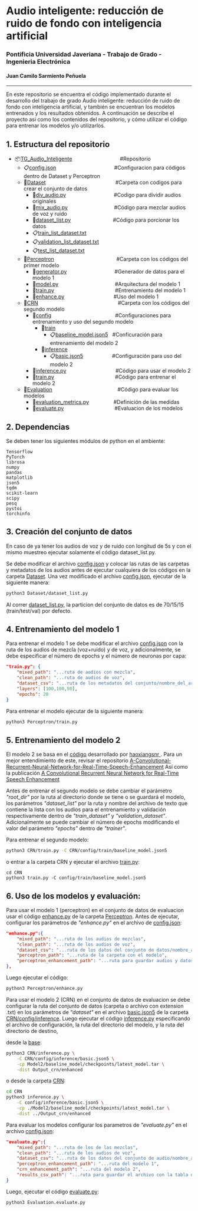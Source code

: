 # Audio inteligente: reducción de ruido de fondo con inteligencia artificial

### Pontificia Universidad Javeriana - Trabajo de Grado - Ingenieria Electrónica
#### Juan Camilo Sarmiento Peñuela
---

En este repositorio se encuentra el código implementado durante el desarrollo
del trabajo de grado Audio inteligente: reducción de ruido de fondo con
inteligencia artificial, y también se encuentran los modelos entrenados y los
resultados obtenidos. A continuación se describe el proyecto asi como los contenidos del
repositorio, y cómo utilizar el código para entrenar los modelos y/o
utilizarlos.

## 1. Estructura del repositorio

- :package:[TG_Audio_Inteligente](https://github.com/juancas9812/TG_Audio_Inteligente)&nbsp;&nbsp;&nbsp;&nbsp;&nbsp;&nbsp;&nbsp;&nbsp;&nbsp;&nbsp;&nbsp;&nbsp;&nbsp;&nbsp;&nbsp;&nbsp;&nbsp;&nbsp;&nbsp;&nbsp;&nbsp;&nbsp;&nbsp;&nbsp;&nbsp;&nbsp;&nbsp;&nbsp;&nbsp;&nbsp;&nbsp;&nbsp;&nbsp;#Repositorio
    - :clipboard:[config.json](config.json)&nbsp;&nbsp;&nbsp;&nbsp;&nbsp;&nbsp;&nbsp;&nbsp;&nbsp;&nbsp;&nbsp;&nbsp;&nbsp;&nbsp;&nbsp;&nbsp;&nbsp;&nbsp;&nbsp;&nbsp;&nbsp;&nbsp;&nbsp;&nbsp;&nbsp;&nbsp;&nbsp;&nbsp;&nbsp;&nbsp;&nbsp;&nbsp;&nbsp;&nbsp;&nbsp;&nbsp;&nbsp;&nbsp;&nbsp;&nbsp;#Configuracion para códigos dentro de Dataset y Perceptron
    - :open_file_folder:[Dataset](Dataset)&nbsp;&nbsp;&nbsp;&nbsp;&nbsp;&nbsp;&nbsp;&nbsp;&nbsp;&nbsp;&nbsp;&nbsp;&nbsp;&nbsp;&nbsp;&nbsp;&nbsp;&nbsp;&nbsp;&nbsp;&nbsp;&nbsp;&nbsp;&nbsp;&nbsp;&nbsp;&nbsp;&nbsp;&nbsp;&nbsp;&nbsp;&nbsp;&nbsp;&nbsp;&nbsp;&nbsp;&nbsp;&nbsp;&nbsp;&nbsp;&nbsp;&nbsp;&nbsp;&nbsp;&nbsp;&nbsp;&nbsp;&nbsp;#Carpeta con codigos para crear el conjunto de datos
        - :page_with_curl:[div_audio.py](Dataset/div_audio.py)&nbsp;&nbsp;&nbsp;&nbsp;&nbsp;&nbsp;&nbsp;&nbsp;&nbsp;&nbsp;&nbsp;&nbsp;&nbsp;&nbsp;&nbsp;&nbsp;&nbsp;&nbsp;&nbsp;&nbsp;&nbsp;&nbsp;&nbsp;&nbsp;&nbsp;&nbsp;&nbsp;&nbsp;&nbsp;&nbsp;&nbsp;&nbsp; #Codigo para dividir audios originales
        - :page_with_curl:[mix_audio.py](Dataset/mix_audio.py)&nbsp;&nbsp;&nbsp;&nbsp;&nbsp;&nbsp;&nbsp;&nbsp;&nbsp;&nbsp;&nbsp;&nbsp;&nbsp;&nbsp;&nbsp;&nbsp;&nbsp;&nbsp;&nbsp;&nbsp;&nbsp;&nbsp;&nbsp;&nbsp;&nbsp;&nbsp;&nbsp;&nbsp;&nbsp;&nbsp;&nbsp;&nbsp;#Código para mezclar audios de voz y ruido
        - :page_with_curl:[dataset_list.py](Dataset/dataset_list.py)&nbsp;&nbsp;&nbsp;&nbsp;&nbsp;&nbsp;&nbsp;&nbsp;&nbsp;&nbsp;&nbsp;&nbsp;&nbsp;&nbsp;&nbsp;&nbsp;&nbsp;&nbsp;&nbsp;&nbsp;&nbsp;&nbsp;&nbsp;&nbsp;&nbsp;&nbsp;&nbsp;&nbsp;&nbsp;#Código para porcionar los datos
        - :clipboard:[train_list_dataset.txt](Dataset/train_list_dataset.txt)
        - :clipboard:[validation_list_dataset.txt](Dataset/validation_list_dataset.txt)
        - :clipboard:[test_list_dataset.txt](Dataset/test_list_dataset.txt)
    - :open_file_folder:[Perceptron](Perceptron)&nbsp;&nbsp;&nbsp;&nbsp;&nbsp;&nbsp;&nbsp;&nbsp;&nbsp;&nbsp;&nbsp;&nbsp;&nbsp;&nbsp;&nbsp;&nbsp;&nbsp;&nbsp;&nbsp;&nbsp;&nbsp;&nbsp;&nbsp;&nbsp;&nbsp;&nbsp;&nbsp;&nbsp;&nbsp;&nbsp;&nbsp;&nbsp;&nbsp;&nbsp;&nbsp;&nbsp;&nbsp;&nbsp;&nbsp;&nbsp;&nbsp;&nbsp;&nbsp;#Carpeta con los códigos del primer modelo
        - :page_with_curl:[generator.py](Perceptron/generator.py)&nbsp;&nbsp;&nbsp;&nbsp;&nbsp;&nbsp;&nbsp;&nbsp;&nbsp;&nbsp;&nbsp;&nbsp;&nbsp;&nbsp;&nbsp;&nbsp;&nbsp;&nbsp;&nbsp;&nbsp;&nbsp;&nbsp;&nbsp;&nbsp;&nbsp;&nbsp;&nbsp;&nbsp;&nbsp;&nbsp;&nbsp;&nbsp;&nbsp;#Generador de datos para el modelo 1
        - :page_with_curl:[model.py](Perceptron/model.py)&nbsp;&nbsp;&nbsp;&nbsp;&nbsp;&nbsp;&nbsp;&nbsp;&nbsp;&nbsp;&nbsp;&nbsp;&nbsp;&nbsp;&nbsp;&nbsp;&nbsp;&nbsp;&nbsp;&nbsp;&nbsp;&nbsp;&nbsp;&nbsp;&nbsp;&nbsp;&nbsp;&nbsp;&nbsp;&nbsp;&nbsp;&nbsp;&nbsp;&nbsp;&nbsp;&nbsp;&nbsp;&nbsp;&nbsp;#Arquitectura del modelo 1
        - :page_with_curl:[train.py](Perceptron/train.py)&nbsp;&nbsp;&nbsp;&nbsp;&nbsp;&nbsp;&nbsp;&nbsp;&nbsp;&nbsp;&nbsp;&nbsp;&nbsp;&nbsp;&nbsp;&nbsp;&nbsp;&nbsp;&nbsp;&nbsp;&nbsp;&nbsp;&nbsp;&nbsp;&nbsp;&nbsp;&nbsp;&nbsp;&nbsp;&nbsp;&nbsp;&nbsp;&nbsp;&nbsp;&nbsp;&nbsp;&nbsp;&nbsp;&nbsp;&nbsp;&nbsp;&nbsp;#Entrenamiento del modelo 1
        - :page_with_curl:[enhance.py](Perceptron/train.py)&nbsp;&nbsp;&nbsp;&nbsp;&nbsp;&nbsp;&nbsp;&nbsp;&nbsp;&nbsp;&nbsp;&nbsp;&nbsp;&nbsp;&nbsp;&nbsp;&nbsp;&nbsp;&nbsp;&nbsp;&nbsp;&nbsp;&nbsp;&nbsp;&nbsp;&nbsp;&nbsp;&nbsp;&nbsp;&nbsp;&nbsp;&nbsp;&nbsp;&nbsp;#Uso del modelo 1
    - :open_file_folder:[CRN](CRN)&nbsp;&nbsp;&nbsp;&nbsp;&nbsp;&nbsp;&nbsp;&nbsp;&nbsp;&nbsp;&nbsp;&nbsp;&nbsp;&nbsp;&nbsp;&nbsp;&nbsp;&nbsp;&nbsp;&nbsp;&nbsp;&nbsp;&nbsp;&nbsp;&nbsp;&nbsp;&nbsp;&nbsp;&nbsp;&nbsp;&nbsp;&nbsp;&nbsp;&nbsp;&nbsp;&nbsp;&nbsp;&nbsp;&nbsp;&nbsp;&nbsp;&nbsp;&nbsp;&nbsp;&nbsp;&nbsp;&nbsp;&nbsp;&nbsp;&nbsp;&nbsp;&nbsp;&nbsp;&nbsp;&nbsp;#Carpeta con los códigos del segundo modelo
        - :open_file_folder:[config](CRN/config)&nbsp;&nbsp;&nbsp;&nbsp;&nbsp;&nbsp;&nbsp;&nbsp;&nbsp;&nbsp;&nbsp;&nbsp;&nbsp;&nbsp;&nbsp;&nbsp;&nbsp;&nbsp;&nbsp;&nbsp;&nbsp;&nbsp;&nbsp;&nbsp;&nbsp;&nbsp;&nbsp;&nbsp;&nbsp;&nbsp;&nbsp;&nbsp;&nbsp;&nbsp;&nbsp;&nbsp;&nbsp;&nbsp;&nbsp;&nbsp;&nbsp;&nbsp;&nbsp;&nbsp;#Configuraciones para entrenamiento y uso del segundo modelo
            - :open_file_folder:[train](CRN/config/train)
                - :clipboard:[baseline_model.json5](CRN/config/train/baseline_model.json5)&nbsp;&nbsp;&nbsp;#Conficuración para entrenamiento del modelo 2
            - :open_file_folder:[inference](CRN/config/inference)
                - :clipboard:[basic.json5](CRN/config/inference/basic.json5)&nbsp;&nbsp;&nbsp;&nbsp;&nbsp;&nbsp;&nbsp;&nbsp;&nbsp;&nbsp;&nbsp;&nbsp;&nbsp;&nbsp;&nbsp;&nbsp;&nbsp;&nbsp;&nbsp;&nbsp;#Configuración para uso del modelo 2
        - :page_with_curl:[inference.py](CRN/inference.py)&nbsp;&nbsp;&nbsp;&nbsp;&nbsp;&nbsp;&nbsp;&nbsp;&nbsp;&nbsp;&nbsp;&nbsp;&nbsp;&nbsp;&nbsp;&nbsp;&nbsp;&nbsp;&nbsp;&nbsp;&nbsp;&nbsp;&nbsp;&nbsp;&nbsp;&nbsp;&nbsp;&nbsp;&nbsp;&nbsp;&nbsp;&nbsp;&nbsp;&nbsp;#Código para usar el modelo 2
        - :page_with_curl:[train.py](CRN/train.py)&nbsp;&nbsp;&nbsp;&nbsp;&nbsp;&nbsp;&nbsp;&nbsp;&nbsp;&nbsp;&nbsp;&nbsp;&nbsp;&nbsp;&nbsp;&nbsp;&nbsp;&nbsp;&nbsp;&nbsp;&nbsp;&nbsp;&nbsp;&nbsp;&nbsp;&nbsp;&nbsp;&nbsp;&nbsp;&nbsp;&nbsp;&nbsp;&nbsp;&nbsp;&nbsp;&nbsp;&nbsp;&nbsp;&nbsp;&nbsp;&nbsp;&nbsp;#Código para entrenar el modelo 2
    - :open_file_folder:[Evaluation](Evaluation) &nbsp;&nbsp;&nbsp;&nbsp;&nbsp;&nbsp;&nbsp;&nbsp;&nbsp;&nbsp;&nbsp;&nbsp;&nbsp;&nbsp;&nbsp;&nbsp;&nbsp;&nbsp;&nbsp;&nbsp;&nbsp;&nbsp;&nbsp;&nbsp;&nbsp;&nbsp;&nbsp;&nbsp;&nbsp;&nbsp;&nbsp;&nbsp;&nbsp;&nbsp;&nbsp;&nbsp;&nbsp;&nbsp;&nbsp;&nbsp;&nbsp;&nbsp;&nbsp;&nbsp;#Código para evaluar los modelos
        - :page_with_curl:[evaluation_metrics.py](Evaluation/evaluation_metrics.py) &nbsp;&nbsp;&nbsp;&nbsp;&nbsp;&nbsp;&nbsp;&nbsp;&nbsp;&nbsp;&nbsp;&nbsp;&nbsp;&nbsp;&nbsp;&nbsp;#Definición de las medidas
        - :page_with_curl:[evaluate.py](Evaluation/evaluate.py) &nbsp;&nbsp;&nbsp;&nbsp;&nbsp;&nbsp;&nbsp;&nbsp;&nbsp;&nbsp;&nbsp;&nbsp;&nbsp;&nbsp;&nbsp;&nbsp;&nbsp;&nbsp;&nbsp;&nbsp;&nbsp;&nbsp;&nbsp;&nbsp;&nbsp;&nbsp;&nbsp;&nbsp;&nbsp;&nbsp;&nbsp;&nbsp;&nbsp;&nbsp;#Evaluacion de los modelos

## 2. Dependencias
Se deben tener los siguientes módulos de python en el ambiente:
```
Tensorflow
PyTorch
librosa
numpy
pandas
matplotlib
json5
tqdm
scikit-learn
scipy
pesq
pystoi
torchinfo
```

## 3. Creación del conjunto de datos
En caso de ya tener los audios de voz y de ruido con longitud de 5s y con el
mismo muestreo ejecutar solamente el código dataset_list.py.

Se debe modificar el archivo [config.json](config.json) y colocar las rutas
de las carpetas y metadatos de los audios antes de ejecutar cualquiera de los
códigos en la carpeta [Dataset](Dataset). Una vez modificado el archivo [config.json](config.json), ejecutar de la siguiente manera:
```bash
python3 Dataset/dataset_list.py
```
Al correr [dataset_list.py](Dataset/dataset_list.py), la particion del conjunto
de datos es de 70/15/15 (train/test/val) por defecto.


## 4. Entrenamiento del modelo 1
Para entrenar el modelo 1 se debe modificar el archivo [config.json](config.json)
con la ruta de los audios de mezcla (voz+ruido) y de voz, y adicionalmente, se
debe especificar el número de epochs y el número de neuronas por capa:
```json
"train.py": {
    "mixed_path": "...ruta de audios con mezcla",
    "clean_path": "...ruta de audios de voz",
    "dataset_csv": "...ruta de los metadatos del conjunto/nombre_del_archivo.csv",
    "layers": [100,100,50],
    "epochs": 20
}
```
Para entrenar el modelo ejecutar de la siguiente manera:
```bash
python3 Perceptron/train.py
```

## 5. Entrenamiento del modelo 2
El modelo 2 se basa en el [código](https://github.com/haoxiangsnr/A-Convolutional-Recurrent-Neural-Network-for-Real-Time-Speech-Enhancement) desarrollado por [haoxiangsnr
](https://github.com/haoxiangsnr). Para un mejor entendimiento de este, revisar
el repositorio [A-Convolutional-Recurrent-Neural-Network-for-Real-Time-Speech-Enhancement](https://github.com/haoxiangsnr/A-Convolutional-Recurrent-Neural-Network-for-Real-Time-Speech-Enhancement)
Así como la publicación [A Convolutional Recurrent Neural Network for Real-Time Speech Enhancement](https://web.cse.ohio-state.edu/~wang.77/papers/Tan-Wang1.interspeech18.pdf)

Antes de entrenar el segundo modelo se debe cambiar el parámetro *"root_dir"* por la ruta
al directorio donde se tiene o se guardará el modelo, los parámetros *"dataset_list"*
por la ruta y nombre del archivo de texto que contiene la lista con los audios
para el entrenamiento y validación respectivamente dentro de *"train_dataset"* y
*"validation_dataset"*. Adicionalmente se puede cambiar el número de epochs
modificando el valor del parámetro *"epochs"* dentro de *"trainer"*.

Para entrenar el segundo modelo:
```bash
python3 CRN/train.py -C CRN/config/train/baseline_model.json5
```
o entrar a la carpeta CRN y ejecutar el archivo [train.py](CRN/train.py):
```
cd CRN
python3 train.py -C config/train/baseline_model.json5
```


## 6. Uso de los modelos y evaluación:
Para usar el modelo 1 (perceptron) en el conjunto de datos de evaluacion usar el código
[enhance.py](Perceptron/enhance.py) de la carpeta [Perceptron](Perceptron). Antes de ejecutar, 
configurar los parámetros de *"enhance.py"* en el archivo de [config.json](config.json):
```json
"enhance.py":{
    "mixed_path": "...ruta de los audios de mezclas",
    "clean_path": "...ruta de los audios de voz",
    "dataset_csv": "...ruta de los datos del conjunto de datos/nombre_archivo.csv",
    "perceptron_path": "...ruta de la carpeta con el modelo",
    "perceptron_enhancement_path": "...ruta para guardar audios y datos"
},
```
Luego ejecutar el código:
```bash
python3 Perceptron/enhance.py
```

Para usar el modelo 2 (CRN) en el conjunto de datos de evaluacion se debe configurar la ruta del 
conjunto de datos (carpeta o archivo con extension .txt) en los parámetros de *"dataset"* en el archivo [basic.json5](CRN/config/inference/basic.json5) de la 
carpeta [CRN/config/inference](CRN/config/inference). Luego ejecutar el código [inference.py](CRN/inference.py) especificando
el archivo de configuración, la ruta del directorio del modelo, y la ruta del directorio de destino,

desde la [base](https://github.com/juancas9812/TG_Audio_Inteligente):
```bash
python3 CRN/inference.py \
    -C CRN/config/inference/basic.json5 \
    -cp Model2/baseline_model/checkpoints/latest_model.tar \
    -dist Output_crn/enhanced
```

o desde la carpeta [CRN](CRN):
```bash
cd CRN
python3 inference.py \
    -C config/inference/basic.json5 \
    -cp ./Model2/baseline_model/checkpoints/latest_model.tar \
    -dist ../Output_crn/enhanced
```

Para evaluar los modelos configurar los parametros de *"evaluate.py"* en el archivo [config.json](config.json):
```json
"evaluate.py":{
    "mixed_path": "...ruta de los de las mezclas",
    "clean_path": "...ruta de los audios de voz",
    "dataset_csv": "...ruta de los datos del conjunto de audio/nombre_archivo.csv",
    "perceptron_enhancement_path": "...ruta del modelo 1",
    "crn_enhancement_path": "...ruta del modelo 2",
    "results_csv_path": "...ruta para guardar el archivo con la tabla de resultados"
}
```
Luego, ejecutar el código [evaluate.py](Evaluation/evaluate.py):
```bash
python3 Evaluation.evaluate.py
```




